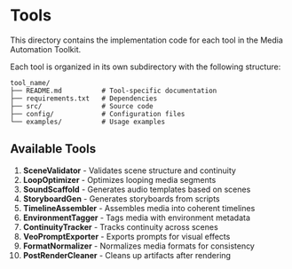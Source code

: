 # Tools

This directory contains the implementation code for each tool in the Media Automation Toolkit.

Each tool is organized in its own subdirectory with the following structure:

```
tool_name/
├── README.md          # Tool-specific documentation
├── requirements.txt   # Dependencies
├── src/               # Source code
├── config/            # Configuration files
└── examples/          # Usage examples
```

## Available Tools

1. **SceneValidator** - Validates scene structure and continuity
2. **LoopOptimizer** - Optimizes looping media segments
3. **SoundScaffold** - Generates audio templates based on scenes
4. **StoryboardGen** - Generates storyboards from scripts
5. **TimelineAssembler** - Assembles media into coherent timelines
6. **EnvironmentTagger** - Tags media with environment metadata
7. **ContinuityTracker** - Tracks continuity across scenes
8. **VeoPromptExporter** - Exports prompts for visual effects
9. **FormatNormalizer** - Normalizes media formats for consistency
10. **PostRenderCleaner** - Cleans up artifacts after rendering
